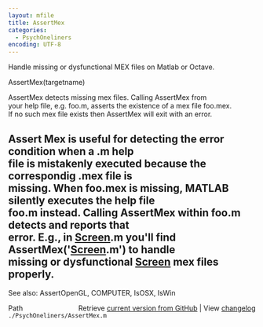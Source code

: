 ```yaml
---
layout: mfile
title: AssertMex
categories:
  - PsychOneliners
encoding: UTF-8
---
```


Handle missing or dysfunctional MEX files on Matlab or Octave.  

AssertMex(targetname)  

AssertMex detects missing mex files.  Calling AssertMex from  
your help file, e.g. foo.m, asserts the existence of a mex file foo.mex.  
If no such mex file exists then AssertMex will exit with an error.  

Assert Mex is useful for detecting the error condition when a .m help  
file is mistakenly executed because the correspondig .mex file is  
missing. When foo.mex is missing, MATLAB silently executes the help file  
foo.m instead.  Calling AssertMex within foo.m detects and reports that  
error. E.g., in [Screen](/docs/Screen).m you'll find AssertMex('[Screen](/docs/Screen).m') to handle  
missing or dysfunctional [Screen](/docs/Screen) mex files properly.  
----  

See also: AssertOpenGL, COMPUTER, IsOSX, IsWin  


<div class="code_header" style="text-align:right;">
  <span style="float:left;">Path&nbsp;&nbsp;</span> <span class="counter">Retrieve <a href=
  "https://raw.github.com/Psychtoolbox-3/Psychtoolbox-3/beta/./PsychOneliners/AssertMex.m">current version from GitHub</a> | View <a href=
  "https://github.com/Psychtoolbox-3/Psychtoolbox-3/commits/beta/./PsychOneliners/AssertMex.m">changelog</a></span>
</div>
<div class="code">
  <code>./PsychOneliners/AssertMex.m</code>
</div>
